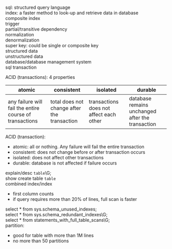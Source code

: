 sql: structured query language  
index: a faster method to look-up and retrieve data in database  
composite index  
trigger  
partial/transitive dependency  
normalization  
denormalization  
super key: could be single or composite key  
structured data  
unstructured data  
database/database management system  
sql transaction  

ACID (transactions): 4 properties

|atomic|consistent|isolated|durable|
|------|----------|--------|-------|
|any failure will fail the entire course of transactions|total does not change after the transaction|transactions does not affect each other|database remains unchanged after the transaction|

ACID (transaction):  
- atomic: all or nothing. Any failure will fail the entire transaction
- consistent: does not change before or after transaction occurs
- isolated: does not affect other transactions
- durable: database is not affected if failure occurs

explain/desc `table`\G;  
show create table `table`  
combined index/index  
- first column counts
- if query requires more than 20% of lines, full scan is faster

select * from sys.schema_unused_indexes;  
select * from sys.schema_redundant_indexes\G;  
select * from statements_with_full_table_scans\G;  
partition:
- good for table with more than 1M lines
- no more than 50 partitions
	

